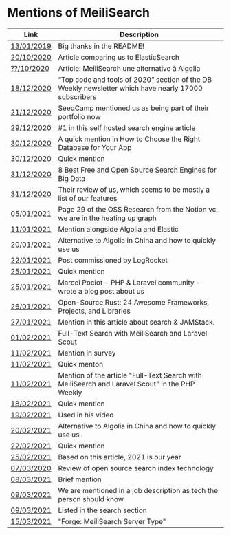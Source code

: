 # Mentions of MeiliSearch

|Link  |  Description|
|--|--|
[13/01/2019](https://github.com/spacejam/sled) |Big thanks in the README!|
[20/10/2020](https://spinscale.de/posts/2020-10-20-search-engines-and-libraries-overview.html)| Article comparing us to ElasticSearch||
[??/10/2020](https://www.weblogin.fr/blog/120-meilisearch-une-alternative-a-algolia) |Article: MeiliSearch une alternative à Algolia|
[18/12/2020](https://dbweekly.com/issues/335) |“Top code and tools of 2020” section of the DB Weekly newsletter which have nearly 17000 subscribers|
[21/12/2020](https://seedcamp.com/seedcamp-2020-year-in-review/) |SeedCamp mentioned us as being part of their portfolio now|
[29/12/2020](https://geekflare.com/self-hosted-search-engine-software/ )|#1 in this self hosted search engine article|
[30/12/2020](https://medium.com/better-programming/how-to-choose-the-right-database-for-your-app-c9b29ae0b8ae) |A quick mention in How to Choose the Right Database for Your App|
[30/12/2020](https://betterprogramming.pub/how-to-choose-the-right-database-for-your-app-c9b29ae0b8ae) |Quick mention|
[31/12/2020](https://www.linuxlinks.com/searchengines/) |8 Best Free and Open Source Search Engines for Big Data|
[31/12/2020](https://www.linuxlinks.com/meilisearch-fast-open-source-search-engine/) |Their review of us, which seems to be mostly a list of our features|
[05/01/2021](https://notion.vc/wp-content/uploads/2021/01/2020_11_22_Open-source_Notion_EXT.pdf) |Page 29 of the OSS Research from the Notion vc, we are in the heating up graph|
[11/01/2021](https://blog.min.io/object_storage_for_kyc/) |Mention alongside Algolia and Elastic|
[20/01/2021](https://www.21cloudbox.com/blog/solutions/algolia-alternatives-in-china.html) |Alternative to Algolia in China and how to quickly use us|
[22/01/2021](https://blog.logrocket.com/meilisearch-a-definitive-guide/) |Post commissioned by LogRocket|
[25/01/2021](https://jolicode.com/blog/elasticsearch-the-right-way-in-symfony) |Quick mention|
[25/01/2021](https://pociot.dev/35-blazing-fast-search-with-meilisearch-and-laravel-forge) |Marcel Pociot - PHP & Laravel community -  wrote a blog post about us| 
[26/01/2021](https://serokell.io/blog/open-source-rust) |Open-Source Rust: 24 Awesome Frameworks, Projects, and Libraries|
[27/01/2021](https://bejamas.io/blog/jamstack-search/) |Mention in this article about search & JAMStack.|
[01/02/2021](https://tighten.co/blog/full-text-search-with-meilisearch-and-scout/) |Full-Text Search with MeiliSearch and Laravel Scout|
[11/02/2021](https://twitter.com/DataCouncilAI/status/1359905254205247491) |Mention in survey|
[11/02/2021](https://searchcloudcomputing.techtarget.com/opinion/The-Elasticsearch-sideshow-and-why-Algolia-is-the-better-bet) |Quick menton|
[11/02/2021](https://mailchi.mp/32fd8a616b7a/phpweekly-april-27th-1596876)| Mention of the article "Full-Text Search with MeiliSearch and Laravel Scout" in the PHP Weekly|
[18/02/2021](https://medium.com/at-the-front-line/developers-d%C3%A9veloppeurs-desarrolladors-35c2839df960) |Quick mention|
[19/02/2021](https://www.youtube.com/watch?v=z0hx99BByYw) |Used in his video|
[20/02/2021](https://www.21cloudbox.com/blog/solutions/algolia-alternatives-in-china.html) |Alternative to Algolia in China and how to quickly use us|
[22/02/2021](https://blog.hyper63.com/contributing-to-hyper63-part-1/) |Quick mention|
[25/02/2021](https://sifted.eu/articles/european-saas-startups-2021/) |Based on this article, 2021 is our year|
[07/03/2020](https://lincolnwebs.com/2021/03/07/search-products/) | Review of open source search index technology|
[08/03/2021](https://openeveryone.substack.com/p/open-product-recipe )|Brief mention|
[09/03/2021](https://tr.indeed.com/viewjob?t=Devops+Engineer&c=Talentra&l=%C4%B0stanbul&jk=f52ed9be958cc088&rtk=1f0cr8cagstbh800&from=rss) |We are mentioned in a job description as tech the person should know|
[09/03/2021](https://headlesscommerce.org/categories/search) |Listed in the search section|
[15/03/2021](https://blog.laravel.com/forge-meilisearch-server-type) | "Forge: MeiliSearch Server Type"
